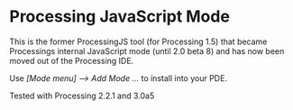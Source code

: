 Processing JavaScript Mode
==========================

This is the former ProcessingJS tool (for Processing 1.5) that became Processings internal JavaScript mode (until 2.0 beta 8) and has now been moved out of the Processing IDE.

Use *[Mode menu] --> Add Mode ...* to install into your PDE.

Tested with Processing 2.2.1 and 3.0a5

